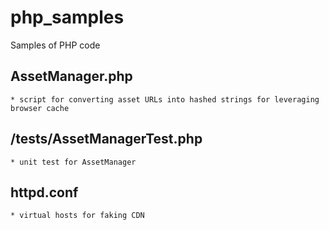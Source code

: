 # php_samples
Samples of PHP code
## AssetManager.php
    * script for converting asset URLs into hashed strings for leveraging browser cache
## /tests/AssetManagerTest.php 
    * unit test for AssetManager
## httpd.conf
    * virtual hosts for faking CDN

    